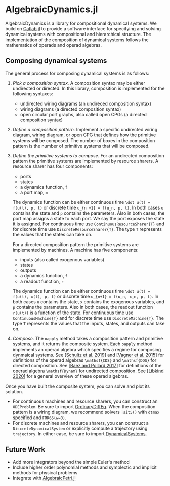 # AlgebraicDynamics.jl

AlgebraicDynamics is a library for compositional dynamical systems. We build on [Catlab.jl](https://algebraicjulia.github.io/Catlab.jl/dev/) to provide a software interface for specifying and solving dynamical systems with compositional and hierarchical structure. The implementation of the composition of dynamical systems follows the mathematics of operads and operad algebras. 

## Composing dynamical systems

The general process for composing  dynamical systems is as follows:

1. _Pick a composition syntax._ A composition syntax may be either undirected or directed. In this library, composition is implemented for the following syntaxes:
    - undirected wiring diagrams (an undireced composition syntax)
    - wiring diagrams (a directed composition syntax)
    - open circular port graphs, also called open CPGs (a directed composition syntax)

2. _Define a composition pattern._ Implement a specific undirected wiring diagram, wiring diagram, or open CPG that defines how the primitive systems will be composed. The number of boxes in the composition pattern is the number of primitive systems that will be composed.

3. _Define the primitive systems to compose._  For an undirected composition pattern the primitive systems are implemented by resource sharers. A resource sharer has four components:
    - ports
    - states
    - a dynamics function, ``f``
    - a port map,  ``m``

    The dynamics function can be either continuous time ``\dot u(t) = f(u(t), p, t)`` or discrete time ``u_{n +1} = f(u_n, p, t)``. In both cases ``u`` contains the state and ``p`` contains the parameters. Also in both cases, the port map assigns a state to each port. We say the port exposes the state it is assigned. For continuous time use `ContinuousResourceSharer{T}` and for discrete time use `DiscreteResourceSharer{T}`. The type `T` represents the values that the states can take on.

    For a directed composition pattern the primitive systems are implemented by machines. A machine has five components:
    - inputs (also called exogenous variables)
    - states
    - outputs
    - a dynamics function,  ``f``
    - a readout function,  ``r``
    
    The dynamics function can be either continuous time ``\dot u(t) = f(u(t), x(t), p, t)`` or discrete time ``u_{n+1} = f(u_n, x_n, p, t)``. In both cases ``u`` contains the state, ``x`` contains the exogenous variables, and ``p`` contains the parameters. Also in both cases, the readout function ``r(u(t))`` is a function of the state. For continuous time use `ContinuousMachine{T}` and for discrete time use `DiscreteMachine{T}`. The type `T` represents the values that the inputs, states, and outputs can take on.

4. _Compose._ The `oapply` method takes a composition pattern and  primitive systems, and it returns the composite system. Each `oapply` method implements an operad algebra which specifies a regime for composing dynmaical systems. See [[Schultz et al. 2019](https://arxiv.org/abs/1609.08086)] and [[Vagner et al. 2015](https://arxiv.org/abs/1408.1598)] for definitions of the operad algebras ``\mathsf{CDS}`` and ``\mathsf{DDS}`` for directed composition. See [[Baez and Pollard 2017](https://arxiv.org/abs/1704.02051)] for definitions of the operad algebra ``\mathsf{Dynam}`` for undirected composition. See [[Libkind 2020](https://arxiv.org/abs/2007.14442)] for a general overview of these operad algebras.

Once you have built the composite system, you can solve and plot its solution. 
- For continuous machines and resource sharers, you can construct an `ODEProblem`. Be sure to import [OrdinaryDiffEq](https://diffeq.sciml.ai/stable/tutorials/ode_example/). When the composition pattern is a wiring diagram, we recommend solvers `Tsit5()` with `dtmax` specified and `FRK65(w=0)`.
- For discrete machines and resource sharers, you can construct a `DiscreteDynamicalSystem` or explicitly compute a trajectory using `trajectory`. In either case, be sure to import [DynamicalSystems](https://juliadynamics.github.io/DynamicalSystems.jl/latest/).
    

## Future Work
- Add more integrators beyond the simple Euler's method
- Include higher order polynomial methods and symplectic and implicit methods for physical problems
- Integrate with [AlgebraicPetri.jl](https://algebraicjulia.github.io/AlgebraicPetri.jl/dev/)
